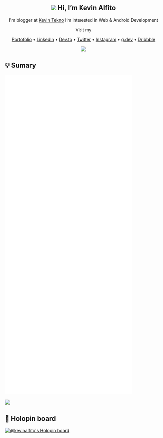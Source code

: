 <h2 align="center"> <img src="https://media.giphy.com/media/hvRJCLFzcasrR4ia7z/giphy.gif" width="25px" /> Hi, I’m <b> Kevin Alfito</b><br></h2>

<p align="center">I'm blogger at <a href="https://www.kevintekno.com">Kevin Tekno</a> I’m interested in Web & Android Development</p>
<p align="center"> Visit my </p>

<p align="center">
    <a href="https://kevinalfito69.github.io/">Portofolio</a> •
    <a href="https://www.linkedin.com/in/kevin-alfito">LinkedIn</a> •
    <a href="https://dev.to/kevinalfito69">Dev.to</a> •
    <a href="https://twitter.com/kevin_alfito">Twitter</a> •
    <a href="https://instagram.com/kevin.tekno">Instagram</a> •
    <a href="https://g.dev/kevin-alfito">g.dev</a> • 
    <a href="https://dribbble.com/kevinalfito">Dribbble</a>

   
   
</p>
<p align="center">
    <img src="https://media.giphy.com/media/Y4bzv6DYbYzy8jDnoW/giphy.gif" width="120px"/>
</p>

## 💡 Sumary
<picture>
  <img src="/github-metrics.svg" alt="Sumarry" >
</picture>


[![](https://visitcount.itsvg.in/api?id=kevinalfito69&label=Profile%20Views&color=12&icon=5&pretty=true)](https://visitcount.itsvg.in)

  
 ## 📛 Holopin board
[![@kevinalfito's Holopin board](https://holopin.me/kevinalfito)](https://holopin.io/@kevinalfito)
